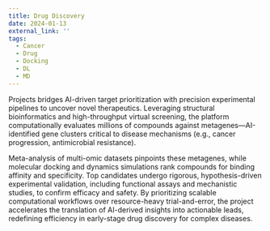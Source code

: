 ```yaml
---
title: Drug Discovery
date: 2024-01-13
external_link: ''
tags:
  - Cancer
  - Drug
  - Docking
  - DL
  - MD
---
```


Projects bridges AI-driven target prioritization with precision experimental pipelines to uncover novel therapeutics. Leveraging structural bioinformatics and high-throughput virtual screening, the platform computationally evaluates millions of compounds against metagenes—AI-identified gene clusters critical to disease mechanisms (e.g., cancer progression, antimicrobial resistance). 
<!--more-->
Meta-analysis of multi-omic datasets pinpoints these metagenes, while molecular docking and dynamics simulations rank compounds for binding affinity and specificity. Top candidates undergo rigorous, hypothesis-driven experimental validation, including functional assays and mechanistic studies, to confirm efficacy and safety. By prioritizing scalable computational workflows over resource-heavy trial-and-error, the project accelerates the translation of AI-derived insights into actionable leads, redefining efficiency in early-stage drug discovery for complex diseases.